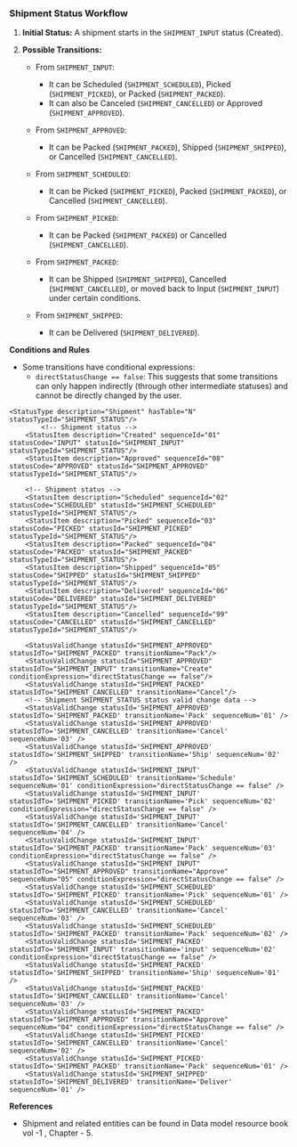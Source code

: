
### **Shipment Status Workflow**

1.  **Initial Status:**  A shipment starts in the `SHIPMENT_INPUT` status (Created).

2.  **Possible Transitions:**
    *   From `SHIPMENT_INPUT`:
        *   It can be Scheduled (`SHIPMENT_SCHEDULED`), Picked (`SHIPMENT_PICKED`), or Packed (`SHIPMENT_PACKED`).
        *   It can also be Canceled (`SHIPMENT_CANCELLED`) or Approved (`SHIPMENT_APPROVED`).

    *   From `SHIPMENT_APPROVED`:
        *   It can be Packed (`SHIPMENT_PACKED`), Shipped (`SHIPMENT_SHIPPED`), or Cancelled (`SHIPMENT_CANCELLED`).

    *   From `SHIPMENT_SCHEDULED`:
        *   It can be Picked (`SHIPMENT_PICKED`), Packed (`SHIPMENT_PACKED`), or Cancelled (`SHIPMENT_CANCELLED`).

    *   From `SHIPMENT_PICKED`:
        *   It can be Packed (`SHIPMENT_PACKED`) or Cancelled (`SHIPMENT_CANCELLED`).

    *   From `SHIPMENT_PACKED`:
        *   It can be Shipped (`SHIPMENT_SHIPPED`), Cancelled (`SHIPMENT_CANCELLED`), or moved back to Input (`SHIPMENT_INPUT`) under certain conditions.

    *   From `SHIPMENT_SHIPPED`:
        *   It can be Delivered (`SHIPMENT_DELIVERED`).

**Conditions and Rules**

*   Some transitions have conditional expressions:
    *   `directStatusChange == false`: This suggests that some transitions can only happen indirectly (through other intermediate statuses) and cannot be directly changed by the user.



```
<StatusType description="Shipment" hasTable="N"  statusTypeId="SHIPMENT_STATUS"/>
        <!-- Shipment status -->
    <StatusItem description="Created" sequenceId="01" statusCode="INPUT" statusId="SHIPMENT_INPUT" statusTypeId="SHIPMENT_STATUS"/>
    <StatusItem description="Approved" sequenceId="08" statusCode="APPROVED" statusId="SHIPMENT_APPROVED" statusTypeId="SHIPMENT_STATUS"/>

    <!-- Shipment status -->
    <StatusItem description="Scheduled" sequenceId="02" statusCode="SCHEDULED" statusId="SHIPMENT_SCHEDULED" statusTypeId="SHIPMENT_STATUS"/>
    <StatusItem description="Picked" sequenceId="03" statusCode="PICKED" statusId="SHIPMENT_PICKED" statusTypeId="SHIPMENT_STATUS"/>
    <StatusItem description="Packed" sequenceId="04" statusCode="PACKED" statusId="SHIPMENT_PACKED" statusTypeId="SHIPMENT_STATUS"/>
    <StatusItem description="Shipped" sequenceId="05" statusCode="SHIPPED" statusId="SHIPMENT_SHIPPED" statusTypeId="SHIPMENT_STATUS"/>
    <StatusItem description="Delivered" sequenceId="06" statusCode="DELIVERED" statusId="SHIPMENT_DELIVERED" statusTypeId="SHIPMENT_STATUS"/>
    <StatusItem description="Cancelled" sequenceId="99" statusCode="CANCELLED" statusId="SHIPMENT_CANCELLED" statusTypeId="SHIPMENT_STATUS"/>

    <StatusValidChange statusId="SHIPMENT_APPROVED" statusIdTo="SHIPMENT_PACKED" transitionName="Pack"/>
    <StatusValidChange statusId="SHIPMENT_APPROVED" statusIdTo="SHIPMENT_INPUT" transitionName="Create" conditionExpression="directStatusChange == false"/>
    <StatusValidChange statusId="SHIPMENT_PACKED" statusIdTo="SHIPMENT_CANCELLED" transitionName="Cancel"/>
    <!-- Shipment SHIPMENT_STATUS status valid change data -->
    <StatusValidChange statusId='SHIPMENT_APPROVED' statusIdTo='SHIPMENT_PACKED' transitionName='Pack' sequenceNum='01' />
    <StatusValidChange statusId='SHIPMENT_APPROVED' statusIdTo='SHIPMENT_CANCELLED' transitionName='Cancel' sequenceNum='03' />
    <StatusValidChange statusId='SHIPMENT_APPROVED' statusIdTo='SHIPMENT_SHIPPED' transitionName='Ship' sequenceNum='02' />
    <StatusValidChange statusId='SHIPMENT_INPUT' statusIdTo='SHIPMENT_SCHEDULED' transitionName='Schedule' sequenceNum='01' conditionExpression="directStatusChange == false" />
    <StatusValidChange statusId='SHIPMENT_INPUT' statusIdTo='SHIPMENT_PICKED' transitionName='Pick' sequenceNum='02' conditionExpression="directStatusChange == false" />
    <StatusValidChange statusId='SHIPMENT_INPUT' statusIdTo='SHIPMENT_CANCELLED' transitionName='Cancel' sequenceNum='04' />
    <StatusValidChange statusId='SHIPMENT_INPUT' statusIdTo='SHIPMENT_PACKED' transitionName='Pack' sequenceNum='03' conditionExpression="directStatusChange == false" />
    <StatusValidChange statusId="SHIPMENT_INPUT" statusIdTo="SHIPMENT_APPROVED" transitionName="Approve" sequenceNum="05" conditionExpression="directStatusChange == false" />
    <StatusValidChange statusId='SHIPMENT_SCHEDULED' statusIdTo='SHIPMENT_PICKED' transitionName='Pick' sequenceNum='01' />
    <StatusValidChange statusId='SHIPMENT_SCHEDULED' statusIdTo='SHIPMENT_CANCELLED' transitionName='Cancel' sequenceNum='03' />
    <StatusValidChange statusId='SHIPMENT_SCHEDULED' statusIdTo='SHIPMENT_PACKED' transitionName='Pack' sequenceNum='02' />
    <StatusValidChange statusId='SHIPMENT_PACKED' statusIdTo='SHIPMENT_INPUT' transitionName='input' sequenceNum='02' conditionExpression="directStatusChange == false" />
    <StatusValidChange statusId='SHIPMENT_PACKED' statusIdTo='SHIPMENT_SHIPPED' transitionName='Ship' sequenceNum='01' />
    <StatusValidChange statusId='SHIPMENT_PACKED' statusIdTo='SHIPMENT_CANCELLED' transitionName='Cancel' sequenceNum='03' />
    <StatusValidChange statusId="SHIPMENT_PACKED" statusIdTo="SHIPMENT_APPROVED" transitionName="Approve" sequenceNum="04" conditionExpression="directStatusChange == false" />
    <StatusValidChange statusId='SHIPMENT_PICKED' statusIdTo='SHIPMENT_CANCELLED' transitionName='Cancel' sequenceNum='02' />
    <StatusValidChange statusId='SHIPMENT_PICKED' statusIdTo='SHIPMENT_PACKED' transitionName='Pack' sequenceNum='01' />
    <StatusValidChange statusId='SHIPMENT_SHIPPED' statusIdTo='SHIPMENT_DELIVERED' transitionName='Deliver' sequenceNum='01' />
```


**References**
*   Shipment and related entities can be found in Data model resource book vol -1 , Chapter - 5. 


